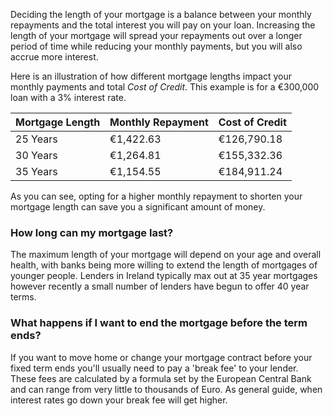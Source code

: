 Deciding the length of your mortgage is a balance between your monthly repayments and the total interest you will pay on your loan.
 Increasing the length of your mortgage will spread your repayments out over a longer period of time while reducing your monthly payments, but you will also
 accrue more interest.
 
Here is an illustration of how different mortgage lengths impact your monthly payments and total *Cost of Credit*. This example is for a €300,000 loan with a 3% interest rate.

| Mortgage Length | Monthly Repayment | Cost of Credit |
| --- | --- | --- |
| 25 Years | €1,422.63 | €126,790.18 |
| 30 Years | €1,264.81 | €155,332.36 |
| 35 Years | €1,154.55 | €184,911.24 |

As you can see, opting for a higher monthly repayment to shorten your mortgage length can save you a significant amount of money.

### How long can my mortgage last?

The maximum length of your mortgage will depend on your age and overall health, with banks being more willing to extend the length of mortgages of younger people.
 Lenders in Ireland typically max out at 35 year mortgages however recently a small number of lenders have begun to offer 40 year terms.


### What happens if I want to end the mortgage before the term ends?

If you want to move home or change your mortgage contract before your fixed term ends you'll usually need to pay a 'break fee' to your lender. These fees are calculated by a formula set by the European Central Bank and can range from very little to thousands of Euro. As general guide, when interest rates go down your break fee will get higher. 
